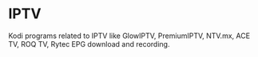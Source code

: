 # IPTV
Kodi programs related to IPTV like GlowIPTV, PremiumIPTV, NTV.mx, ACE TV, ROQ TV, Rytec EPG download and recording.
